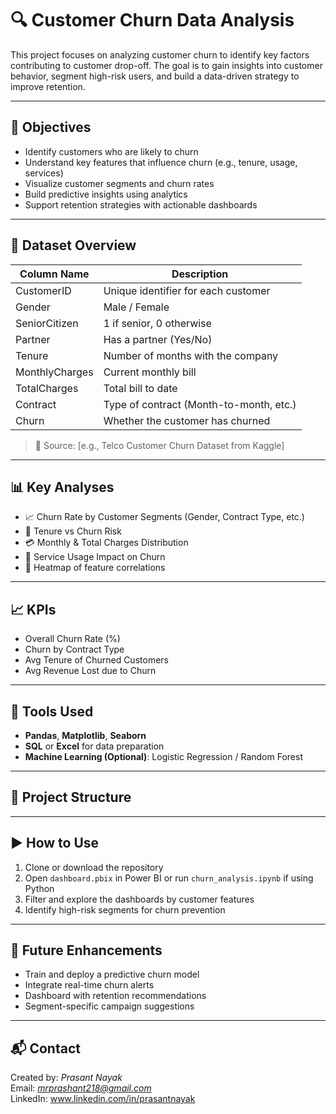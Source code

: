 # 🔍 Customer Churn Data Analysis

This project focuses on analyzing customer churn to identify key factors contributing to customer drop-off. The goal is to gain insights into customer behavior, segment high-risk users, and build a data-driven strategy to improve retention.

---

## 📌 Objectives

- Identify customers who are likely to churn
- Understand key features that influence churn (e.g., tenure, usage, services)
- Visualize customer segments and churn rates
- Build predictive insights using analytics
- Support retention strategies with actionable dashboards

---

## 🧾 Dataset Overview

| Column Name        | Description                            |
|--------------------|----------------------------------------|
| CustomerID         | Unique identifier for each customer    |
| Gender             | Male / Female                          |
| SeniorCitizen      | 1 if senior, 0 otherwise               |
| Partner            | Has a partner (Yes/No)                 |
| Tenure             | Number of months with the company      |
| MonthlyCharges     | Current monthly bill                   |
| TotalCharges       | Total bill to date                     |
| Contract           | Type of contract (Month-to-month, etc.)|
| Churn              | Whether the customer has churned       |

> 📁 Source: [e.g., Telco Customer Churn Dataset from Kaggle]

---

## 📊 Key Analyses

- 📈 Churn Rate by Customer Segments (Gender, Contract Type, etc.)
- 🧮 Tenure vs Churn Risk
- 💳 Monthly & Total Charges Distribution
- 🔁 Service Usage Impact on Churn
- 📍 Heatmap of feature correlations

---

## 📈 KPIs

- Overall Churn Rate (%)
- Churn by Contract Type
- Avg Tenure of Churned Customers
- Avg Revenue Lost due to Churn

---

## 🧰 Tools Used


- **Pandas**, **Matplotlib**, **Seaborn** 
- **SQL** or **Excel** for data preparation
- **Machine Learning (Optional)**: Logistic Regression / Random Forest

---

## 📂 Project Structure


---

## ▶️ How to Use

1. Clone or download the repository
2. Open `dashboard.pbix` in Power BI or run `churn_analysis.ipynb` if using Python
3. Filter and explore the dashboards by customer features
4. Identify high-risk segments for churn prevention

---

## 🧠 Future Enhancements

- Train and deploy a predictive churn model
- Integrate real-time churn alerts
- Dashboard with retention recommendations
- Segment-specific campaign suggestions

---

## 📬 Contact

Created by: *Prasant Nayak*  
Email: *mrprashant218@gmail.com*  
LinkedIn: www.linkedin.com/in/prasantnayak
  
